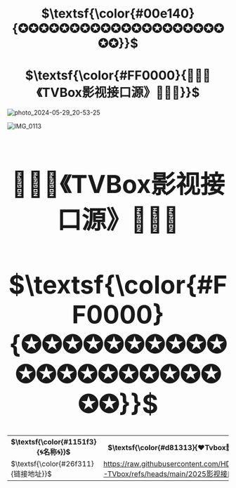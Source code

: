 <h1 align="center">$\textsf{\color{#00e140}{✪✪✪✪✪✪✪✪✪✪✪✪✪✪✪✪✪✪✪✪✪✪}}$</h1>

<h1 align="center">$\textsf{\color{#FF0000}{📡✨🌟《TVBox影视接口源》🌟💫📡}}$</h1>


![photo_2024-05-29_20-53-25](https://github.com/alantang1977/pg/assets/107459091/7520d9d9-e4ba-472a-8a73-21fd5ad693e5)

![IMG_0113](https://github.com/alantang1977/pg/assets/107459091/a69f166c-07c8-4159-b442-bcf93983938c)

<h1 align="center"$\textsf{\color{#d81313}{🌀名称🌀}}$</h1>

<table>
  <colgroup>
    <col style="width: 100%;1">
    <col style="width: 100%;2">
    <col style="width: 100%;1">
  </colgroup>
  <tr>
    <th>$\textsf{\color{#1151f3}{🌀名称🌀}}$</th>
    <th>$\textsf{\color{#d81313}{❤️Tvbox影视接口❤️}}$</th>
    <th>$\textsf{\color{#1151f3}{🌀名称🌀}}$
</th>
  </tr>
  <tr>
    <td>$\textsf{\color{#26f311}{链接地址}}$</td>
    <td><a href="https://raw.githubusercontent.com/HD66781/IPTV-TVbox/refs/heads/main/2025影视接口.json">https://raw.githubusercontent.com/HD66781/IPTV-TVbox/refs/heads/main/2025影视接口.json</a></td>
    <td><button class="button" onclick="copyToClipboard('https://raw.githubusercontent.com/HD66781/IPTV-TVbox/refs/heads/main/2025影视接口.json')">$\textsf{\color{#26f311}{链接地址}}$</button></td>
  </tr>
     



  

<h1 align="center">📡✨🌟《TVBox影视接口源》🌟💫📡</h1>
<h1 align="center">$\textsf{\color{#FF0000}{✪✪✪✪✪✪✪✪✪✪✪✪✪✪✪✪✪✪✪✪✪✪}}$</h1>
